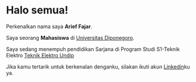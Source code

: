 # Halo semua! 

Perkenalkan nama saya **Arief Fajar**.  

Saya seorang **Mahasiswa** di [Universitas Diponegoro](https://www.undip.ac.id/).  

Saya sedang menempuh pendidikan Sarjana di Program Studi S1-Teknik Elektro [Teknik Elektro Undip](https://elektro.undip.ac.id/v3/)

Jika kamu tertarik untuk berkenalan denganku, silakan ikuti akun [Linkedin](https://www.linkedin.com/in/arief-fajar-162575134/)ku ya.
